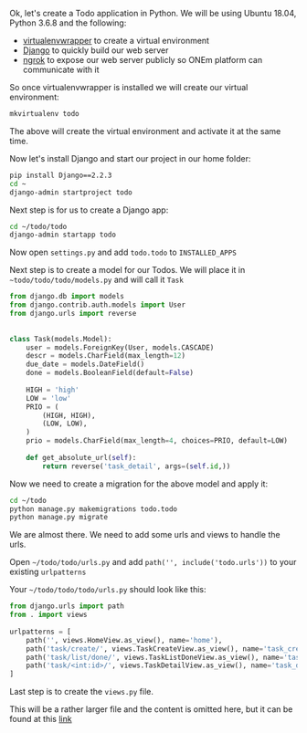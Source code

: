Ok, let's create a Todo application in Python. We will be using Ubuntu 18.04, Python 3.6.8 and the following:

- [virtualenvwrapper](https://virtualenvwrapper.readthedocs.io/en/latest/) to create a virtual environment
- [Django](https://www.djangoproject.com/) to quickly build our web server
- [ngrok](https://ngrok.com) to expose our web server publicly so ONEm platform can communicate with it


So once virtualenvwrapper is installed we will create our virtual environment:

```bash
mkvirtualenv todo
```

The above will create the virtual environment and activate it at the same time.

Now let's install Django and start our project in our home folder:

```bash
pip install Django==2.2.3
cd ~
django-admin startproject todo
```

Next step is for us to create a Django app:

```bash
cd ~/todo/todo
django-admin startapp todo
```

Now open `settings.py` and add `todo.todo` to `INSTALLED_APPS`

Next step is to create a model for our Todos. We will place it in `~todo/todo/todo/models.py` and will call it `Task`

```python
from django.db import models                                                    
from django.contrib.auth.models import User                                     
from django.urls import reverse                                                 
                                                                                
                                                                                
class Task(models.Model):                                                       
    user = models.ForeignKey(User, models.CASCADE)                                 
    descr = models.CharField(max_length=12)                                        
    due_date = models.DateField()                                                  
    done = models.BooleanField(default=False)                                      
                                                                                   
    HIGH = 'high'                                                                  
    LOW = 'low'                                                                    
    PRIO = (                                                                       
        (HIGH, HIGH),                                                              
        (LOW, LOW),                                                                
    )                                                                              
    prio = models.CharField(max_length=4, choices=PRIO, default=LOW)               
                                                                                   
    def get_absolute_url(self):                                                    
        return reverse('task_detail', args=(self.id,)) 
```

Now we need to create a migration for the above model and apply it:

```bash
cd ~/todo
python manage.py makemigrations todo.todo
python manage.py migrate
```

We are almost there. We need to add some urls and views to handle the urls.

Open `~/todo/todo/urls.py` and add `path('', include('todo.urls'))` to your existing `urlpatterns`

Your `~/todo/todo/todo/urls.py` should look like this:

```python
from django.urls import path                                                    
from . import views                                                             
                                                                                
urlpatterns = [                                                                 
    path('', views.HomeView.as_view(), name='home'),                             
    path('task/create/', views.TaskCreateView.as_view(), name='task_create'),    
    path('task/list/done/', views.TaskListDoneView.as_view(), name='task_list_done'),
    path('task/<int:id>/', views.TaskDetailView.as_view(), name='task_detail'), 
]
```

Last step is to create the `views.py` file. 

This will be a rather larger file and the content is omitted here, but it can be found at this [link](https://raw.githubusercontent.com/mvnm/django-onem-todo/master/todo/todo/views.py)
